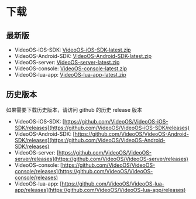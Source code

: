 # 下载

## 最新版
* VideoOS-iOS-SDK: [VideoOS-iOS-SDK-latest.zip](https://github.com/VideoOS/VideoOS-iOS-SDK/archive/master.zip)
* VideoOS-Android-SDK: [VideoOS-Android-SDK-latest.zip](https://github.com/VideoOS/VideoOS-Android-SDK/archive/master.zip)
* VideoOS-server: [VideoOS-server-latest.zip](https://github.com/VideoOS/VideoOS-server/archive/master.zip) 
* VideoOS-console: [VideoOS-console-latest.zip](https://github.com/VideoOS/VideoOS-console/archive/master.zip) 
* VideoOS-lua-app: [VideoOS-lua-app-latest.zip](https://github.com/VideoOS/VideoOS-lua-app/archive/master.zip) 

## 历史版本
如果需要下载历史版本，请访问 github 的历史 release 版本

* VideoOS-iOS-SDK: [https://github.com/VideoOS/VideoOS-iOS-SDK/releases](https://github.com/VideoOS/VideoOS-iOS-SDK/releases)
* VideoOS-Android-SDK: [https://github.com/VideoOS/VideoOS-Android-SDK/releases](https://github.com/VideoOS/VideoOS-Android-SDK/releases)
* VideoOS-server: [https://github.com/VideoOS/VideoOS-server/releases](https://github.com/VideoOS/VideoOS-server/releases) 
* VideoOS-console: [https://github.com/VideoOS/VideoOS-console/releases](https://github.com/VideoOS/VideoOS-console/releases)
* VideoOS-lua-app: [https://github.com/VideoOS/VideoOS-lua-app/releases](https://github.com/VideoOS/VideoOS-lua-app/releases)
